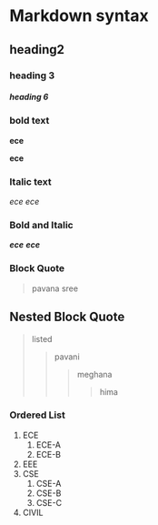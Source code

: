 # Markdown syntax
## heading2
### heading 3
##### heading 6
### bold text
**ece**

__ece__
### Italic text
*ece*
_ece_
### Bold and Italic
**_ece_**
__*ece*__
### Block Quote
> pavana sree
## Nested Block Quote
> listed
>> pavani
>>> meghana
>>>> hima
### Ordered List
1. ECE
    1. ECE-A
    2. ECE-B
2. EEE
3. CSE
    1. CSE-A
    2. CSE-B
    3. CSE-C
4. CIVIL
  
